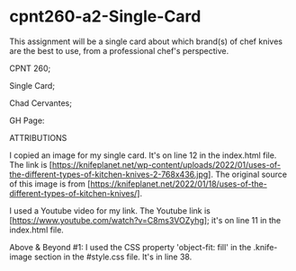 # cpnt260-a2-Single-Card
This assignment will be a single card about which brand(s) of chef knives are the best to use, from a professional chef's perspective.

CPNT 260; 

Single Card;

Chad Cervantes; 

GH Page:

ATTRIBUTIONS

I copied an image for my single card. It's on line 12 in the index.html file. The link is [https://knifeplanet.net/wp-content/uploads/2022/01/uses-of-the-different-types-of-kitchen-knives-2-768x436.jpg]. The original source of this image is from [https://knifeplanet.net/2022/01/18/uses-of-the-different-types-of-kitchen-knives/].

I used a Youtube video for my link. The Youtube link is [https://www.youtube.com/watch?v=C8ms3VOZyhg]; it's on line 11 in the index.html file.

Above & Beyond #1: I used the CSS property 'object-fit: fill' in the .knife-image section in the #style.css file. It's in line 38. 
